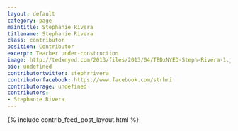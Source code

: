 ```yaml
---
layout: default
category: page
maintitle: Stephanie Rivera
titlename: Stephanie Rivera
class: contributor
position: Contributor
excerpt: Teacher under-construction
image: http://tedxnyed.com/2013/files/2013/04/TEDxNYED-Steph-Rivera-1.jpg
bio: undefined
contributortwitter: stephrrivera
contributorfacebook: https://www.facebook.com/strhri
contributorage: undefined
contributors: 
- Stephanie Rivera
---
```

{% include contrib_feed_post_layout.html %}